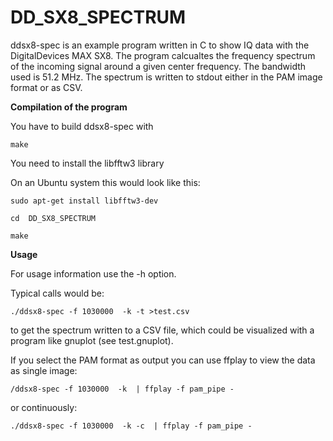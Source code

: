 # 	DD_SX8_SPECTRUM

ddsx8-spec is an example program written in C to show IQ
data with the DigitalDevices MAX SX8. The program calcualtes 
the frequency spectrum of the incoming signal around
a given center frequency. The bandwidth used is 51.2 MHz.
The spectrum is written to stdout either in the PAM image format
or as CSV.

**Compilation of the program**

You have to build ddsx8-spec with

`make` 

You need to install the libfftw3 library

On an Ubuntu system this would look like this:

`sudo apt-get install libfftw3-dev`

`cd  DD_SX8_SPECTRUM` 

`make` 


**Usage**

For usage information use the -h option.

Typical calls would be:

`./ddsx8-spec -f 1030000  -k -t >test.csv`

to get the spectrum written to a CSV file, which could be visualized with 
a program like gnuplot (see test.gnuplot).

If you select the PAM format as output you can use ffplay to view the data
as single image:

`/ddsx8-spec -f 1030000  -k  | ffplay -f pam_pipe -`

or continuously:

`./ddsx8-spec -f 1030000  -k -c  | ffplay -f pam_pipe -` 



